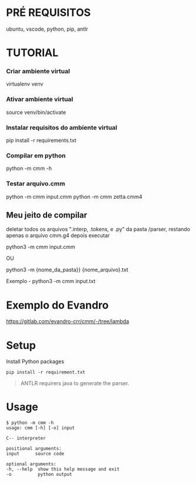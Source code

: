 ﻿# PRÉ REQUISITOS
ubuntu, vscode, python, pip, antlr

# TUTORIAL

### Criar ambiente virtual
virtualenv venv

### Ativar ambiente virtual
source venv/bin/activate

### Instalar requisitos do ambiente virtual
pip install -r requirements.txt

### Compilar em python
python -m cmm -h

### Testar arquivo.cmm
python -m cmm input.cmm
python -m cmm zetta.cmm4

## Meu jeito de compilar
deletar todos os arquivos ".interp, .tokens, e .py" da pasta /parser, restando apenas o arquivo cmm.g4
depois executar

python3 -m cmm input.cmm

OU

python3 -m {nome_da_pasta}} {nome_arquivo}.txt

Exemplo - python3 -m cmm input.txt

# Exemplo do Evandro

https://gitlab.com/evandro-crr/cmm/-/tree/lambda

# Setup 

Install Python packages
```shell
pip install -r requirement.txt
```

> ANTLR requirers java to generate the parser.

# Usage

```shell
$ python -m cmm -h
usage: cmm [-h] [-o] input

C-- interpreter

positional arguments:
input      source code

optional arguments:
-h, --help  show this help message and exit
-o          python output
```
